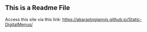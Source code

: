 ## This is a Readme File

Access this site via this link: https://akarastogiannis.github.io/Static-DigitalMenus/
